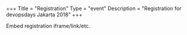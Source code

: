 +++
Title = "Registration"
Type = "event"
Description = "Registration for devopsdays Jakarta 2018"
+++

<div style="width:100%; text-align:left;">

Embed registration iframe/link/etc.
</div></div>
</div>
